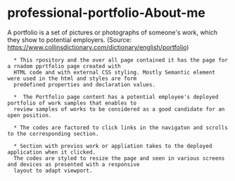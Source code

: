# professional-portfolio-About-me

A portfolio is a set of pictures or photographs of someone's work, which they show to potential employers.
      (Source: https://www.collinsdictionary.com/dictionary/english/portfolio)
      
      * This rpository and the over all page contained it has the page for a rnadom pprtfolio page created with
      HTML code and with external CSS styling. Mostly Semantic element were used in the html and styles are form 
      predefined properties and declaration values. 
      
      *  The Portfolio page content has a potential employee's deployed portfolio of work samples that enables to 
      review samples of works to be considered as a good candidate for an open position.
      
      * The codes are factored to click links in the navigaton and scrolls to the corresponding section.
      
      * Section with previos work or appliation takes to the deployed application when it clicked.
      The codes are styled to resize the page and seen in various screens and devices as presented with a responsive 
      layout to adapt viewport.
      
